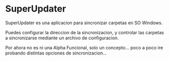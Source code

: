 # SuperUpdater
SuperUpdater es una aplicacion para sincronizar carpetas en SO Windows.

Puedes configurar la direccion de la sincronizacion, y controlar las carpetas a sincronizarse mediante un archivo de configuracion.


Por ahora no es ni una Alpha Funcional, solo un concepto... poco a poco ire probando distintas opciones de sincronizacion...
